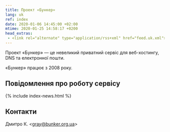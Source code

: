 ```yaml
---
title: Проект «Бункер»
lang: uk
ref: index
date: 2020-01-06 14:45:00 +02:00
mtime: 2020-01-25 14:58:17 +0200
head_extras:
 - <link rel="alternate" type="application/rss+xml" href="feed.uk.xml">
---
```

Проект «Бункер» — це невеликий приватний сервіс для веб-хостингу,
DNS та електронної пошти.

«Бункер» працює з 2008 року.


Повідомлення про роботу сервісу
-------------------------------

{% include index-news.html %}


Контакти
--------

<p itemscope itemtype="http://schema.org/Person">
  <span itemprop="name">Дмитро К.</span>
  &lt;<a href="mailto:%22Дмитро%20К.%22%20%3cgray@bunker.org.ua%3e"
    class="mail" itemprop="email">gray@bunker.org.ua</a>&gt;
</p>

